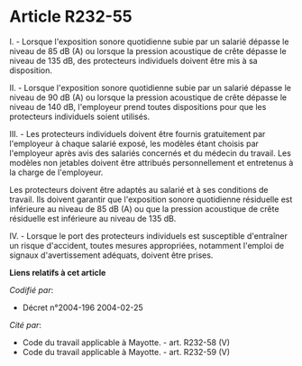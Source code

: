 # Article R232-55

I. - Lorsque l'exposition sonore quotidienne subie par un salarié dépasse le niveau de 85 dB (A) ou lorsque la pression
acoustique de crête dépasse le niveau de 135 dB, des protecteurs individuels doivent être mis à sa disposition.

II. - Lorsque l'exposition sonore quotidienne subie par un salarié dépasse le niveau de 90 dB (A) ou lorsque la pression
acoustique de crête dépasse le niveau de 140 dB, l'employeur prend toutes dispositions pour que les protecteurs individuels
soient utilisés.

III. - Les protecteurs individuels doivent être fournis gratuitement par l'employeur à chaque salarié exposé, les modèles
étant choisis par l'employeur après avis des salariés concernés et du médecin du travail. Les modèles non jetables doivent
être attribués personnellement et entretenus à la charge de l'employeur.

Les protecteurs doivent être adaptés au salarié et à ses conditions de travail. Ils doivent garantir que l'exposition sonore
quotidienne résiduelle est inférieure au niveau de 85 dB (A) ou que la pression acoustique de crête résiduelle est inférieure
au niveau de 135 dB.

IV. - Lorsque le port des protecteurs individuels est susceptible d'entraîner un risque d'accident, toutes mesures
appropriées, notamment l'emploi de signaux d'avertissement adéquats, doivent être prises.

**Liens relatifs à cet article**

_Codifié par_:

  - Décret n°2004-196 2004-02-25

_Cité par_:

  - Code du travail applicable à Mayotte. - art. R232-58 (V)
  - Code du travail applicable à Mayotte. - art. R232-59 (V)
